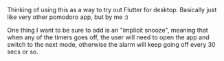 Thinking of using this as a way to try out Flutter for desktop. Basically just like very other pomodoro app, but by me :)

One thing I want to be sure to add is an "implicit snooze", meaning that when any of the timers goes off, the user will need to open the app and switch to the next mode, otherwise the alarm will keep going off every 30 secs or so.
